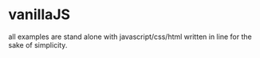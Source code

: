 # vanillaJS

all examples are stand alone with javascript/css/html written in line for the sake of simplicity. 

